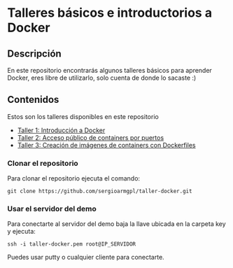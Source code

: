 # Talleres básicos e introductorios a Docker
## Descripción
En este repositorio encontrarás algunos talleres básicos para aprender Docker, eres libre de utilizarlo, solo cuenta de donde lo sacaste :)
## Contenidos
Estos son los talleres disponibles en este repositorio
- [ Taller 1: Introducción a Docker ](taller1-introduccion.md)
- [ Taller 2: Acceso público de containers por puertos ](taller2-acceso-puertos.md)
- [ Taller 3: Creación de imágenes de containers con Dockerfiles ](taller3-dockerfiles.md)

### Clonar el repositorio
Para clonar el repositorio ejecuta el comando:
```
git clone https://github.com/sergioarmgpl/taller-docker.git
```

### Usar el servidor del demo
Para conectarte al servidor del demo baja la llave ubicada en la carpeta key y ejecuta:
```
ssh -i taller-docker.pem root@IP_SERVIDOR
```
Puedes usar putty o cualquier cliente para conectarte.